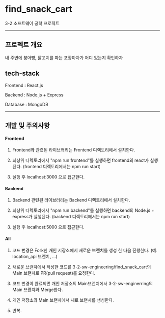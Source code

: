 # find_snack_cart
3-2 소프트웨어 공학 프로젝트

---

## 프로젝트 개요

내 주변에 붕어빵, 닭꼬치를 파는 포장마차가 어디 있는지 확인하자

## tech-stack

Frontend : React.js

Backend : Node.js + Express

Database : MongoDB

---

## 개발 및 주의사항

#### Frontend

1. Frontend와 관련된 라이브러리는 Frontend 디렉토리에서 설치한다.

2. 최상위 디렉토리에서 "npm run frontend"를 실행하면 frontend의 react가 실행된다. (frontend 디렉토리에서는 npm run start)

3. 실행 후 localhost:3000 으로 접근한다.

#### Backend

1. Backend 관련된 라이브러리는 Backend 디렉토리에서 설치한다.

2. 최상위 디렉토리에서 "npm run backend"를 실행하면 backend의 Node.js + express가 실행된다. (backend 디렉토리에서는 npm run start)

3. 실행 후 localhost:5000 으로 접근한다.

#### All

1. 코드 변경은 Fork한 개인 저장소에서 새로운 브랜치를 생성 한 다음 진행한다. (예: location_api 브랜치, ...)

2. 새로운 브랜치에서 작성한 코드를 3-2-sw-engineering/find_snack_cart의 Main 브랜치로 PR(pull request)를 요청한다.

3. 코드 변경이 완료되면 개인 저장소의 Main브랜치에서 3-2-sw-enginerring의 Main 브랜치와 Merge한다.

4. 개인 저장소의 Main 브랜치에서 새로 브랜치를 생성한다.

5. 반복.
